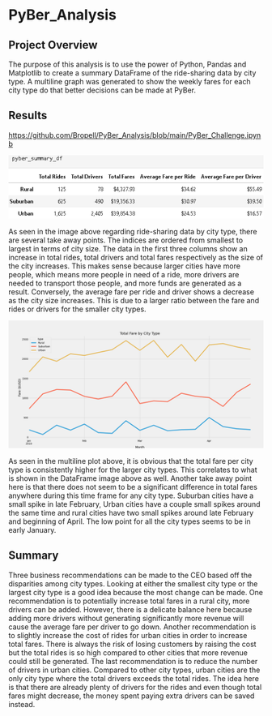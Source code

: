 # PyBer_Analysis
## Project Overview
The purpose of this analysis is to use the power of Python, Pandas and Matplotlib to create a summary DataFrame of the ride-sharing data by city type. A multiline graph was generated to show the weekly fares for each city type do that better decisions can be made at PyBer.
## Results
https://github.com/Bropell/PyBer_Analysis/blob/main/PyBer_Challenge.ipynb

![alt text](https://github.com/Bropell/PyBer_Analysis/blob/main/Analysis/pyber_summary_df.png)

As seen in the image above regarding ride-sharing data by city type, there are several take away points. The indices are ordered from smallest to largest in terms of city size. The data in the first three columns show an increase in total rides, total drivers and total fares respectively as the size of the city increases. This makes sense because larger cities have more people, which means more people in need of a ride, more drivers are needed to transport those people, and more funds are generated as a result. Conversely, the average fare per ride and driver shows a decrease as the city size increases. This is due to a larger ratio between the fare and rides or drivers for the smaller city types.

![alt text](https://github.com/Bropell/PyBer_Analysis/blob/main/Analysis/PyBer_fare_summary.png)

As seen in the multiline plot above, it is obvious that the total fare per city type is consistently higher for the larger city types. This correlates to what is shown in the DataFrame image above as well. Another take away point here is that there does not seem to be a significant difference in total fares anywhere during this time frame for any city type. Suburban cities have a small spike in late February, Urban cities have a couple small spikes around the same time and rural cities have two small spikes around late February and beginning of April. The low point for all the city types seems to be in early January. 
## Summary
Three business recommendations can be made to the CEO based off the disparities among city types. Looking at either the smallest city type or the largest city type is a good idea because the most change can be made. One recommendation is to potentially increase total fares in a rural city, more drivers can be added. However, there is a delicate balance here because adding more drivers without generating significantly more revenue will cause the average fare per driver to go down. Another recommendation is to slightly increase the cost of rides for urban cities in order to increase total fares. There is always the risk of losing customers by raising the cost but the total rides is so high compared to other cities that more revenue could still be generated. The last recommendation is to reduce the number of drivers in urban cities. Compared to other city types, urban cities are the only city type where the total drivers exceeds the total rides. The idea here is that there are already plenty of drivers for the rides and even though total fares might decrease, the money spent paying extra drivers can be saved instead.     